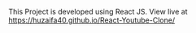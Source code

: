 This Project is developed using React JS. View live at https://huzaifa40.github.io/React-Youtube-Clone/

